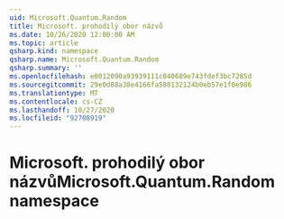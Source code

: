 ```yaml
---
uid: Microsoft.Quantum.Random
title: Microsoft. prohodilý obor názvů
ms.date: 10/26/2020 12:00:00 AM
ms.topic: article
qsharp.kind: namespace
qsharp.name: Microsoft.Quantum.Random
qsharp.summary: ''
ms.openlocfilehash: e0012090a93939111c040689e743fdef3bc7285d
ms.sourcegitcommit: 29e0d88a30e4166fa580132124b0eb57e1f0e986
ms.translationtype: MT
ms.contentlocale: cs-CZ
ms.lasthandoff: 10/27/2020
ms.locfileid: "92708919"
---
```

# <a name="microsoftquantumrandom-namespace"></a><span data-ttu-id="dfa62-102">Microsoft. prohodilý obor názvů</span><span class="sxs-lookup"><span data-stu-id="dfa62-102">Microsoft.Quantum.Random namespace</span></span>



